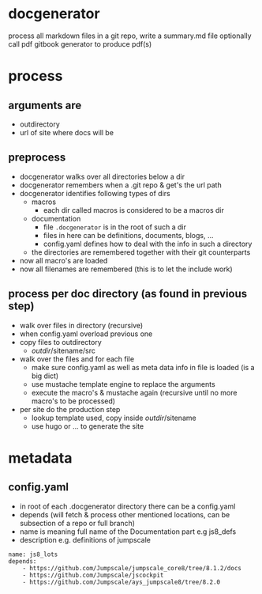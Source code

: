 
# docgenerator

process all markdown files in a git repo, write a summary.md file
optionally call pdf gitbook generator to produce pdf(s)


# process

## arguments are

- outdirectory
- url of site where docs will be

## preprocess

- docgenerator walks over all directories below a dir
- docgenerator remembers when a .git repo & get's the url path
- docgenerator identifies following types of dirs
    - macros
        - each dir called macros is considered to be a macros dir
    - documentation
        - file ```.docgenerator``` is in the root of such a dir
        - files in here can be definitions, documents, blogs, ...
        - config.yaml defines how to deal with the info in such a directory
    - the directories are remembered together with their git counterparts
- now all macro's are loaded
- now all filenames are remembered (this is to let the include work)

## process per doc directory (as found in previous step)

- walk over files in directory (recursive)
- when config.yaml overload previous one
- copy files to outdirectory
    - $outdir/$sitename/src
- walk over the files and for each file
    - make sure config.yaml as well as meta data info in file is loaded (is a big dict)
    - use mustache template engine to replace the arguments
    - execute the macro's & mustache again (recursive until no more macro's to be processed)
- per site do the production step
    - lookup template used, copy inside $outdir/$sitename
    - use hugo or ... to generate the site

# metadata

## config.yaml

- in root of each .docgenerator directory there can be a config.yaml
- depends (will fetch & process other mentioned locations, can be subsection of a repo or full branch)
- name is meaning full name of the Documentation part e.g js8_defs
- description e.g. definitions of jumpscale
```
name: js8_lots
depends:
    - https://github.com/Jumpscale/jumpscale_core8/tree/8.1.2/docs
    - https://github.com/Jumpscale/jscockpit
    - https://github.com/Jumpscale/ays_jumpscale8/tree/8.2.0
```
